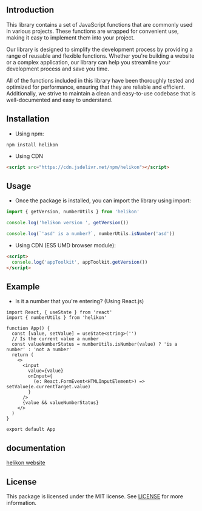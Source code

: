 ## Introduction

This library contains a set of JavaScript functions that are commonly used in various projects. These functions are wrapped for convenient use, making it easy to implement them into your project.

Our library is designed to simplify the development process by providing a range of reusable and flexible functions. Whether you're building a website or a complex application, our library can help you streamline your development process and save you time.

All of the functions included in this library have been thoroughly tested and optimized for performance, ensuring that they are reliable and efficient. Additionally, we strive to maintain a clean and easy-to-use codebase that is well-documented and easy to understand.

## Installation

- Using npm:

```shell
npm install helikon
```

- Using CDN

```html
<script src="https://cdn.jsdelivr.net/npm/helikon"></script>
```

## Usage

- Once the package is installed, you can import the library using import:

```typescript
import { getVersion, numberUtils } from 'helikon'

console.log('helikon version ', getVersion())

console.log(`'asd' is a number?`, numberUtils.isNumber('asd'))
```

-  Using CDN (ES5 UMD browser module):

```html
<script>
  console.log('appToolkit', appToolkit.getVersion())
</script>
```

## Example
- Is it a number that you're entering? (Using React.js)
```tsx
import React, { useState } from 'react'
import { numberUtils } from 'helikon'

function App() {
  const [value, setValue] = useState<string>('')
  // Is the current value a number
  const valueNumberStatus = numberUtils.isNumber(value) ? 'is a number' : 'not a number'
  return (
    <>
      <input
        value={value}
        onInput={
          (e: React.FormEvent<HTMLInputElement>) => setValue(e.currentTarget.value)
        }
      />
      {value && valueNumberStatus}
    </>
  )
}

export default App
```

## documentation

[helikon website](https://hardy22110.github.io/helikon/)

## License

This package is licensed under the MIT license. See [LICENSE](https://github.com/hardy22110/helikon/blob/main/LICENSE) for more information.

